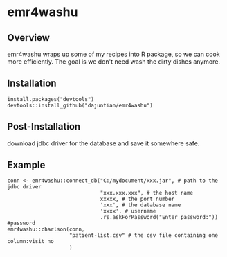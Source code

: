 # emr4washu

## Overview
emr4washu wraps up some of my recipes into R package, so we can cook more efficiently. The goal is we don't need wash the dirty dishes anymore.

## Installation
```{r, eval = FALSE}
install.packages("devtools")
devtools::install_github("dajuntian/emr4washu")
```
## Post-Installation
download jdbc driver for the database and save it somewhere safe.
## Example
```{r, eval = FALSE}
conn <- emr4washu::connect_db("C:/mydocument/xxx.jar", # path to the jdbc driver
                              "xxx.xxx.xxx", # the host name
                              xxxxx, # the port number
                              'xxx', # the database name  
                              'xxxx', # username
                              .rs.askForPassword("Enter password:")) #password
emr4washu::charlson(conn, 
                    "patient-list.csv" # the csv file containing one column:visit no
                    )           
```
